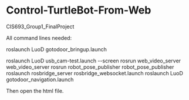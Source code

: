 # Control-TurtleBot-From-Web
CIS693_Group1_FinalProject

All command lines needed:

roslaunch LuoD gotodoor_bringup.launch
 
roslaunch LuoD usb_cam-test.launch --screen
rosrun web_video_server web_video_server
rosrun robot_pose_publisher robot_pose_publisher
roslaunch rosbridge_server rosbridge_websocket.launch
roslaunch LuoD gotodoor_navigation.launch

Then open the html file.
